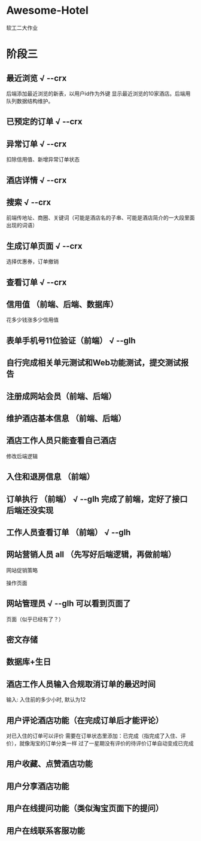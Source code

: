 # Awesome-Hotel

软工二大作业

# 阶段三

## 最近浏览 √ --crx

后端添加最近浏览的新表，以用户id作为外键
显示最近浏览的10家酒店。后端用队列数据结构维护。

## 已预定的订单 √ --crx

## 异常订单 √ --crx

扣除信用值、新增异常订单状态

## 酒店详情 √ --crx

## 搜索 √ --crx

前端传地址、商圈、关键词（可能是酒店名的子串、可能是酒店简介的一大段里面出现的词语）

## 生成订单页面 √ --crx

选择优惠券，订单撤销

## 查看订单 √ --crx

## 信用值 （前端、后端、数据库） 

花多少钱涨多少信用值

## 表单手机号11位验证（前端） √ --glh

## 自行完成相关单元测试和Web功能测试，提交测试报告

## 注册成网站会员（前端、后端）

## 维护酒店基本信息 （前端、后端）

## 酒店工作人员只能查看自己酒店

修改后端逻辑

## 入住和退房信息 （前端）

## 订单执行 （前端） √ --glh 完成了前端，定好了接口后端还没实现

## 工作人员查看订单 （前端） √ --glh

## 网站营销人员 all （先写好后端逻辑，再做前端）

网站促销策略

操作页面

## 网站管理员 √ --glh 可以看到页面了

页面（似乎已经有了？）

## 密文存储

## 数据库+生日

## 酒店工作人员输入合规取消订单的最迟时间

输入: 入住前的多少小时, 默认为12

## 用户评论酒店功能（在完成订单后才能评论）

对已入住的订单可以评价
需要在订单状态里添加：已完成（指完成了入住、评价），就像淘宝的订单分类一样
过了一星期没有评价的待评价订单自动变成已完成

## 用户收藏、点赞酒店功能

## 用户分享酒店功能

## 用户在线提问功能（类似淘宝页面下的提问）

## 用户在线联系客服功能 
